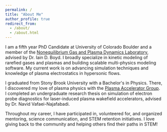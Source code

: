 ```yaml
---
permalink: /
title: "About Me"
author_profile: true
redirect_from: 
  - /about/
  - /about.html
---
```


I am a fifth year PhD Candidate at University of Colorado Boulder and a member of the [Nonequilibrium Gas and Plasma Dynamics Laboratory](https://www.colorado.edu/lab/ngpdl), advised by Dr. Iain D. Boyd. I broadly specialize in kinetic modeling of rarefied gases and plasmas and building scalable multi-physics modeling software. My current work is on advancing simulation techniques and knowledge of plasma electrostatics in hypersonic flows. 

I graduated from Stony Brook University with a Bachelor's in Physics. There, I discovered my love of plasma physics with the [Plasma Accelerator Group](https://you.stonybrook.edu/plasmaaccelerators/). I completed an undergraduate research thesis on simulation of electron probe diagnostics for laser-induced plasma wakefield accelerators, advised by Dr. Navid Vafaei-Najafabadi.

Throughout my career, I have participated in, volunteered for, and organized mentoring, science communication, and STEM retention initiatives. I love giving back to the community and helping others find their paths in STEM!
